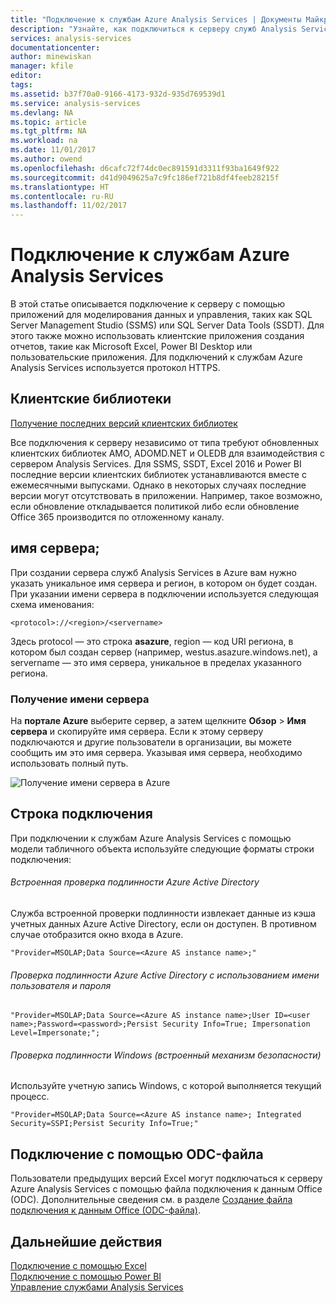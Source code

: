 ```yaml
---
title: "Подключение к службам Azure Analysis Services | Документы Майкрософт"
description: "Узнайте, как подключиться к серверу служб Analysis Services в Azure и получить от него данные."
services: analysis-services
documentationcenter: 
author: minewiskan
manager: kfile
editor: 
tags: 
ms.assetid: b37f70a0-9166-4173-932d-935d769539d1
ms.service: analysis-services
ms.devlang: NA
ms.topic: article
ms.tgt_pltfrm: NA
ms.workload: na
ms.date: 11/01/2017
ms.author: owend
ms.openlocfilehash: d6cafc72f74dc0ec891591d3311f93ba1649f922
ms.sourcegitcommit: d41d9049625a7c9fc186ef721b8df4feeb28215f
ms.translationtype: HT
ms.contentlocale: ru-RU
ms.lasthandoff: 11/02/2017
---
```

# <a name="connect-to-an-azure-analysis-services-server"></a>Подключение к службам Azure Analysis Services

В этой статье описывается подключение к серверу с помощью приложений для моделирования данных и управления, таких как SQL Server Management Studio (SSMS) или SQL Server Data Tools (SSDT). Для этого также можно использовать клиентские приложения создания отчетов, такие как Microsoft Excel, Power BI Desktop или пользовательские приложения. Для подключений к службам Azure Analysis Services используется протокол HTTPS.

## <a name="client-libraries"></a>Клиентские библиотеки
[Получение последних версий клиентских библиотек](analysis-services-data-providers.md)

Все подключения к серверу независимо от типа требуют обновленных клиентских библиотек AMO, ADOMD.NET и OLEDB для взаимодействия с сервером Analysis Services. Для SSMS, SSDT, Excel 2016 и Power BI последние версии клиентских библиотек устанавливаются вместе с ежемесячными выпусками. Однако в некоторых случаях последние версии могут отсутствовать в приложении. Например, такое возможно, если обновление откладывается политикой либо если обновление Office 365 производится по отложенному каналу.

## <a name="server-name"></a>имя сервера;

При создании сервера служб Analysis Services в Azure вам нужно указать уникальное имя сервера и регион, в котором он будет создан. При указании имени сервера в подключении используется следующая схема именования:

```
<protocol>://<region>/<servername>
```
 Здесь protocol — это строка **asazure**, region — код URI региона, в котором был создан сервер (например, westus.asazure.windows.net), а servername — это имя сервера, уникальное в пределах указанного региона.

### <a name="get-the-server-name"></a>Получение имени сервера
На **портале Azure** выберите сервер, а затем щелкните **Обзор** > **Имя сервера** и скопируйте имя сервера. Если к этому серверу подключаются и другие пользователи в организации, вы можете сообщить им это имя сервера. Указывая имя сервера, необходимо использовать полный путь.

![Получение имени сервера в Azure](./media/analysis-services-deploy/aas-deploy-get-server-name.png)


## <a name="connection-string"></a>Строка подключения

При подключении к службам Azure Analysis Services с помощью модели табличного объекта используйте следующие форматы строки подключения:

###### <a name="integrated-azure-active-directory-authentication"></a>Встроенная проверка подлинности Azure Active Directory
Служба встроенной проверки подлинности извлекает данные из кэша учетных данных Azure Active Directory, если он доступен. В противном случае отобразится окно входа в Azure.

```
"Provider=MSOLAP;Data Source=<Azure AS instance name>;"
```


###### <a name="azure-active-directory-authentication-with-username-and-password"></a>Проверка подлинности Azure Active Directory с использованием имени пользователя и пароля

```
"Provider=MSOLAP;Data Source=<Azure AS instance name>;User ID=<user name>;Password=<password>;Persist Security Info=True; Impersonation Level=Impersonate;";
```

###### <a name="windows-authentication-integrated-security"></a>Проверка подлинности Windows (встроенный механизм безопасности)
Используйте учетную запись Windows, с которой выполняется текущий процесс.

```
"Provider=MSOLAP;Data Source=<Azure AS instance name>; Integrated Security=SSPI;Persist Security Info=True;"
```



## <a name="connect-using-an-odc-file"></a>Подключение с помощью ODC-файла
Пользователи предыдущих версий Excel могут подключаться к серверу Azure Analysis Services с помощью файла подключения к данным Office (ODC). Дополнительные сведения см. в разделе [Создание файла подключения к данным Office (ODC-файла)](analysis-services-odc.md).


## <a name="next-steps"></a>Дальнейшие действия
[Подключение с помощью Excel](analysis-services-connect-excel.md)    
[Подключение с помощью Power BI](analysis-services-connect-pbi.md)   
[Управление службами Analysis Services](analysis-services-manage.md)   

